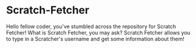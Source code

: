 # Scratch-Fetcher
Hello fellow coder, you've stumbled across the repository for Scratch Fetcher! What is Scratch Fetcher, you may ask? Scratch Fetcher allows you to type in a Scratcher's username and get some information about them!
